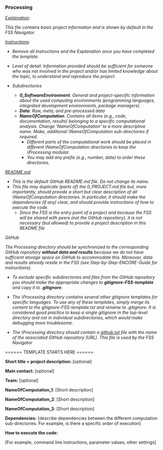 ### Processing



<u>*Explanation*</u>:

*This file contains basic project information and is shown by default in the FSS Navigator.*



*<u>Instructions</u>:* 

* *Remove all Instructions and the Explanation once you have completed the template.*

* *Level of detail: Information provided should be sufficient for someone who was not involved in the project and/or has limited knowledge about the topic,  to understand and reproduce the project.* 

  

* *Subdirectories*
  * ***0_SoftwareEnvironment**.  General and project-specific information about the used computing environments (programming languages, integrated development environments, package managers).*
  * ***Data**. Raw, meta, and pre-processed data*
  * ***NameOfComputation**.  Contains all items (e.g., code, documentation, results) belonging to a specific computational analysis. Change 'NameOfComputation' to a more descriptive name. Make, additional \NameOfComputation sub-directories if required.*
    * *Different parts of the computational work should be placed in different \NameOfComputation directories to keep the \Processing modular.* 
    * *You may add any prefix (e.g., number, date) to order these directories.*



*<u>README.md</u>*

* *This is the default GitHub README.md file. Do not change its name.*
* *This file may duplicate (parts of) the 0_PROJECT.md file but, more importantly, should provide a short but clear description of all \NameOfComputation directories. In particular, it should make the dependencies (if any) clear, and should provide instructions of how to execute the code.* 
  * *Since the FSS is the entry point of a project and because the FSS will be shared with peers (not the GitHub repository), it is not necessary (but allowed) to provide a project description in this README file*



*GitHub*

*The Processing directory should be synchronized to the corresponding GitHub repository **without data and results** because we do not have sufficient storage space on GitHub to accommodate this.  Moreover, data and results already reside in the FSS (see Step-by-Step-ENCORE-Guide for instructions).*

* *To exclude specific subdirectories and files from the GitHub repository you should make the appropriate changes to **gitignore-FSS-template** and copy it to **.gitignore**.* 
* *The \Processing directory contains several other gitignore templates for specific languages. To use any of these templates, simply merge its content to the gitignore-FSS-template.txt and rename to .gitignore.  It is considered good practice to keep a single gitignore in the top-level directory and not in individual subdirectories, which would make debugging more troublesome.*

* *The \Processing directory should contain a <u>github.txt</u> file with the name of  the associated GitHub repository (URL). This file is used by the FSS Navigator*



====== TEMPLATE STARTS HERE ======

**Short title + project description:** [optional]

**Main contact:** [optional]

**Team:** [optional]



**NameOfComputation_1**:  [Short description]

**NameOfComputation_2**:  [Short description]

**NameOfComputation_3**:  [Short description]



**Dependencies:** [describe dependencies between the different computation sub-directories. For example, is there a specific order of execution]



**How to execute the code:**

[For example, command line instructions, parameter values, other settings]
